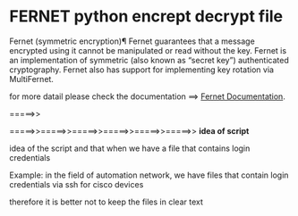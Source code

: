 # FERNET python encrept decrypt file

Fernet (symmetric encryption)¶
Fernet guarantees that a message encrypted using it cannot be manipulated or read without the key. Fernet is an implementation of symmetric (also known as “secret key”) authenticated cryptography. Fernet also has support for implementing key rotation via MultiFernet.


 for more datail please check the documentation ==> [Fernet Documentation](https://cryptography.io/en/latest/fernet/).
 
=====>>

=====>>=====>>=====>>=====>>=====>>=====>> **idea of script**

idea of the script and that when we have a file that contains login credentials 

Example:  in the field of automation network, we have files that contain login credentials via ssh for cisco devices

therefore it is better not to keep the files in clear text
